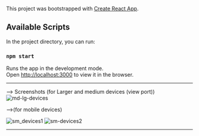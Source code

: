 This project was bootstrapped with [Create React App](https://github.com/facebook/create-react-app).

## Available Scripts

In the project directory, you can run:

### `npm start`

Runs the app in the development mode.<br>
Open [http://localhost:3000](http://localhost:3000) to view it in the browser.

*************************************************************************************************************************
--> Screenshots (for Larger and medium devices (view port))
![md-lg-devices](https://user-images.githubusercontent.com/39957256/59961257-f8486000-94f2-11e9-85cb-f92f8937c354.JPG)

-->(for mobile devices)

![sm_devices1](https://user-images.githubusercontent.com/39957256/59961269-1e6e0000-94f3-11e9-952c-4738f014cc8c.jpg)
![sm-devices2](https://user-images.githubusercontent.com/39957256/59961271-2037c380-94f3-11e9-9304-cfdd80a1f0a2.JPG)
****************************************************************************************************************************

